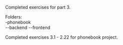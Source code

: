 Completed exercises for part 3.  
  
Folders:  
-phonebook  
--backend
--frontend
  
Completed exercises 3.1 - 2.22 for phonebook project. 